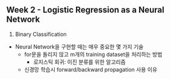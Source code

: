 
## Week 2 - Logistic Regression as a Neural Network

1. Binary Classification
* Neural Network을 구현할 때는 매우 중요한 몇 가지 기술  
  * for문을 돌리지 않고 m개의 training dataset을 처리하는 방법  
    * 로지스틱 회귀: 이진 분류를 위한 알고리즘
  * 신경망 학습시 forward/backward propagation 사용 이유 
